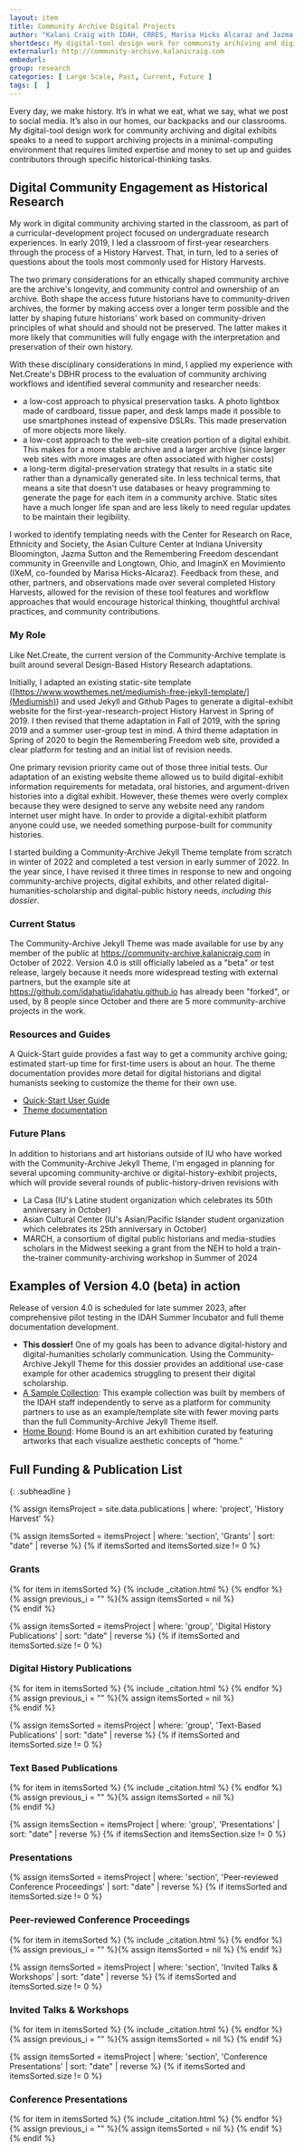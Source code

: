 ```yaml
---
layout: item
title: Community Archive Digital Projects
author: "Kalani Craig with IDAH, CRRES, Marisa Hicks Alcaraz and Jazma Sutton"
shortdesc: My digital-tool design work for community archiving and digital exhibits speaks to a need to support archiving projects in a minimal-computing environment that requires limited expertise and money to set up and guides contributors through specific historical-thinking tasks. 
externalurl: http://community-archive.kalanicraig.com
embedurl: 
group: research
categories: [ Large Scale, Past, Current, Future ]
tags: [  ]
---
```


Every day, we make history. It’s in what we eat, what we say, what we post to social media. It’s also in our homes, our backpacks and our classrooms. My digital-tool design work for community archiving and digital exhibits speaks to a need to support archiving projects in a minimal-computing environment that requires limited expertise and money to set up and guides contributors through specific historical-thinking tasks. 

## Digital Community Engagement as Historical Research

My work in digital community archiving started in the classroom, as part of a curricular-development project focused on undergraduate research experiences. In early 2019, I led a classroom of first-year researchers through the process of a History Harvest. That, in turn, led to a series of questions about the tools most commonly used for History Harvests.

The two primary considerations for an ethically shaped community archive are the archive's longevity, and community control and ownershiip of an archive. Both shape the access future historians have to community-driven archives, the former by making access over a longer term possible and the latter by shaping future historians' work based on community-driven principles of what should and should not be preserved. The latter makes it more likely that communities will fully engage with the interpretation and preservation of their own history.

With these disciplinary considerations in mind, I applied my experience with Net.Create's DBHR process to the evaluation of community archiving workflows and identified several community and researcher needs:

- a low-cost approach to physical preservation tasks. A photo lightbox made of cardboard, tissue paper, and desk lamps made it possible to use smartphones instead of expensive DSLRs. This made preservation of more objects more likely.
- a low-cost approach to the web-site creation portion of a digital exhibit. This makes for a more stable archive and a larger archive (since larger web sites with more images are often associated with higher costs)
- a long-term digital-preservation strategy that results in a static site rather than a dynamically generated site. In less technical terms, that means a site that doesn't use databases or heavy programming to generate the page for each item in a community archive. Static sites have a much longer life span and are less likely to need regular updates to be maintain their legibility.

I worked to identify templating needs with the Center for Research on Race, Ethnicity and Society, the Asian Culture Center at Indiana University Bloomington, Jazma Sutton and the Remembering Freedom descendant community in Greenville and Longtown, Ohio, and ImaginX en Movimiento (IXeM, co-founded by Marisa Hicks-Alcaraz). Feedback from these, and other, partners, and observations made over several completed History Harvests, allowed for the revision of these tool features and workflow approaches that would encourage historical thinking, thoughtful archival practices, and community contributions.

### My Role

Like Net.Create, the current version of the Community-Archive template is built around several Design-Based History Research adaptations.

Initially, I adapted an existing static-site template ([https://www.wowthemes.net/mediumish-free-jekyll-template/](Mediumish)) and used Jekyll and Github Pages to generate a digital-exhibit website for the first-year-research-project History Harvest in Spring of 2019. I then revised that theme adaptation in Fall of 2019, with the spring 2019 and a summer user-group test in mind. A third theme adaptation in Spring of 2020 to begin the Remembering Freedom web site, provided a clear platform for testing and an initial list of revision needs.

One primary revision priority came out of those three initial tests. Our adaptation of an existing website theme allowed us to build digital-exhibit information requirements for metadata, oral histories, and argument-driven histories into a digital exhibit. However, these themes were overly complex because they were designed to serve any website need any random internet user might have. In order to provide a digital-exhibit platform anyone could use, we needed something purpose-built for community histories.

I started building a Community-Archive Jekyll Theme template from scratch in winter of 2022 and completed a test version in early summer of 2022. In the year since, I have revised it three times in response to new and ongoing community-archive projects, digital exhibits, and other related digital-humanities-scholarship and digital-public history needs, *including this dossier*.

### Current Status

The Community-Archive Jekyll Theme was made available for use by any member of the public at https://community-archive.kalanicraig.com in October of 2022. Version 4.0 is still officially labeled as a "beta" or test release, largely because it needs more widespread testing with external partners, but the example site at https://github.com/idahatiu/idahatiu.github.io has already been "forked", or used, by 8 people since October and there are 5 more community-archive projects in the work.

### Resources and Guides

A Quick-Start guide provides a fast way to get a community archive going; estimated start-up time for first-time users is about an hour. The theme documentation provides more detail for digital historians and digital humanists seeking to customize the theme for their own use.

- [Quick-Start User Guide](https://community-archive.kalanicraig.com/quickstart)
- [Theme documentation](https://community-archive.kalanicraig.com/docs)

### Future Plans

In addition to historians and art historians outside of IU who have worked with the Community-Archive Jekyll Theme, I'm engaged in planning for several upcoming community-archive or digital-history-exhibit projects, which will provide several rounds of public-history-driven revisions with
- La Casa (IU's Latine student organization which celebrates its 50th anniversary in October)
- Asian Cultural Center (IU's Asian/Pacific Islander student organization which celebrates its 25th anniversary in October)
- MARCH, a consortium of digital public historians and media-studies scholars in the Midwest seeking a grant from the NEH to hold a train-the-trainer community-archiving workshop in Summer of 2024

## Examples of Version 4.0 (beta) in action

Release of version 4.0 is scheduled for late summer 2023, after comprehensive pilot testing in the IDAH Summer Incubator and full theme documentation development.

- **This dossier!** One of my goals has been to advance digital-history and digital-humanities scholarly communication. Using the Community-Archive Jekyll Theme for this dossier provides an additional use-case example for other academics struggling to present their digital scholarship.
- [A Sample Collection](https://idahatiu.github.io): This example collection was built by members of the IDAH staff independently to serve as a platform for community partners to use as an example/template site with fewer moving parts than the full Community-Archive Jekyll Theme itself.
- [Home Bound](https://homeboundatiu.github.io): Home Bound is an art exhibition curated by featuring artworks that each visualize aesthetic concepts of “home.” 

## Full Funding & Publication List
{: .subheadline }

{% assign itemsProject = site.data.publications | where: 'project', 'History Harvest' %}

{% assign itemsSorted = itemsProject | where: 'section', 'Grants' | sort: "date" | reverse %}
{% if itemsSorted and itemsSorted.size != 0 %}
<h3>Grants</h3>
<div class="posts grid-container">
{% for item in itemsSorted %}
{% include _citation.html %}
{% endfor %}
{% assign previous_i = "" %}{% assign itemsSorted = nil %}
</div>
{% endif %}

{% assign itemsSorted = itemsProject | where: 'group', 'Digital History Publications' | sort: "date" | reverse %}
{% if itemsSorted and itemsSorted.size != 0 %}
<h3>Digital History Publications</h3>
<div class="posts grid-container">
{% for item in itemsSorted %}
{% include _citation.html %}
{% endfor %}
{% assign previous_i = "" %}{% assign itemsSorted = nil %}
</div>
{% endif %}

{% assign itemsSorted = itemsProject | where: 'group', 'Text-Based Publications' | sort: "date" | reverse %}
{% if itemsSorted and itemsSorted.size != 0 %}
<h3>Text Based Publications</h3>
<div class="posts grid-container">
{% for item in itemsSorted %}
{% include _citation.html %}
{% endfor %}
{% assign previous_i = "" %}{% assign itemsSorted = nil %}
</div>
{% endif %}

{% assign itemsSection = itemsProject | where: 'group', 'Presentations' | sort: "date" | reverse %}
{% if itemsSection and itemsSection.size != 0 %}
<h3>Presentations</h3>
<div class="posts grid-container">
{% assign itemsSorted = itemsProject | where: 'section', 'Peer-reviewed Conference Proceedings' | sort: "date" | reverse %}
{% if itemsSorted and itemsSorted.size != 0 %}
<h3>Peer-reviewed Conference Proceedings</h3>
{% for item in itemsSorted %}
{% include _citation.html %}
{% endfor %}
{% assign previous_i = "" %}{% assign itemsSorted = nil %}
{% endif %}

{% assign itemsSorted = itemsProject | where: 'section', 'Invited Talks & Workshops' | sort: "date" | reverse %}
{% if itemsSorted and itemsSorted.size != 0 %}
<h3>Invited Talks & Workshops</h3>
{% for item in itemsSorted %}
{% include _citation.html %}
{% endfor %}
{% assign previous_i = "" %}{% assign itemsSorted = nil %}
{% endif %}

{% assign itemsSorted = itemsProject | where: 'section', 'Conference Presentations' | sort: "date" | reverse %}
{% if itemsSorted and itemsSorted.size != 0 %}
<h3>Conference Presentations</h3>
{% for item in itemsSorted %}
{% include _citation.html %}
{% endfor %}
{% assign previous_i = "" %}{% assign itemsSorted = nil %}
{% endif %}
</div>
{% endif %}

